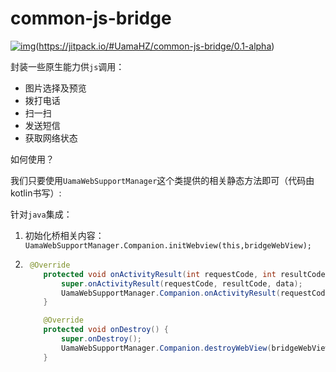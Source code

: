 # common-js-bridge

[![img](https://jitpack.io/v/UamaHZ/common-js-bridge.svg)](https://jitpack.io/#)(https://jitpack.io/#UamaHZ/common-js-bridge/0.1-alpha)

封装一些原生能力供`js`调用：

- 图片选择及预览
- 拨打电话
- 扫一扫
- 发送短信
- 获取网络状态

如何使用？

我们只要使用`UamaWebSupportManager`这个类提供的相关静态方法即可（代码由kotlin书写）:

针对`java`集成：

1. 初始化桥相关内容：`UamaWebSupportManager.Companion.initWebview(this,bridgeWebView);`

2. ```java
    @Override
       protected void onActivityResult(int requestCode, int resultCode, @Nullable Intent data) {
           super.onActivityResult(requestCode, resultCode, data);
           UamaWebSupportManager.Companion.onActivityResult(requestCode,resultCode,data,this);
       }
   
       @Override
       protected void onDestroy() {
           super.onDestroy();
           UamaWebSupportManager.Companion.destroyWebView(bridgeWebView);
       }
   ```

